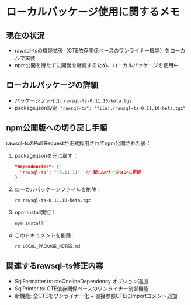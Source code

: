 # ローカルパッケージ使用に関するメモ

## 現在の状況
- rawsql-tsの機能拡張（CTE依存関係ベースのワンライナー機能）をローカルで実装
- npm公開を待たずに開発を継続するため、ローカルパッケージを使用中

## ローカルパッケージの詳細
- パッケージファイル: `rawsql-ts-0.11.10-beta.tgz`
- package.json設定: `"rawsql-ts": "file:./rawsql-ts-0.11.10-beta.tgz"`

## npm公開版への切り戻し手順
rawsql-tsのPull Requestが正式採用されてnpm公開された後：

1. package.jsonを元に戻す：
   ```json
   "dependencies": {
     "rawsql-ts": "^0.11.11"  // 新しいバージョンに更新
   }
   ```

2. ローカルパッケージファイルを削除：
   ```bash
   rm rawsql-ts-0.11.10-beta.tgz
   ```

3. npm install実行：
   ```bash
   npm install
   ```

4. このドキュメントを削除：
   ```bash
   rm LOCAL_PACKAGE_NOTES.md
   ```

## 関連するrawsql-ts修正内容
- SqlFormatter.ts: cteOnelineDependency オプション追加
- SqlPrinter.ts: CTE依存関係ベースのワンライナー制御機能
- 新機能: 全CTEをワンライナー化 + 直接参照CTEにimportコメント追加